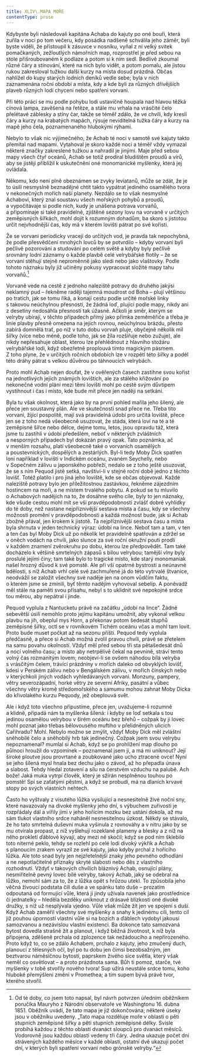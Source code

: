 ```yaml
---
title: XLIV\.MAPA MOŘE
contentType: prose
---
```


  

Kdybyste byli následovali kapitána Achaba do kajuty po oné bouři, která zuřila v noci po tom večeru, kdy posádka nadšeně schválila jeho záměr, byli byste viděli, že přistoupil k zásuvce v nosníku, vyňal z ní velký svitek pomačkaných, zežloutlých námořních map, rozprostřel je před sebou na stole přišroubovaném k podlaze a potom si k nim sedl. Bedlivě zkoumal různé čáry a stínování, které na nich bylo vidět, a potom pomalu, ale jistou rukou zakresloval tužkou další kurzy na místa dosud prázdná. Občas nahlížel do kupy starých lodních deníků vedle sebe; byla v nich zaznamenána roční období a místa, kdy a kde byli za různých dřívějších plaveb různých lodí chyceni nebo spatřeni vorvani.

Při této práci se mu podle pohybu lodi ustavičně houpala nad hlavou těžká cínová lampa, zavěšená na řetěze, a stále mu vrhala na vrásčité čelo přelétavé záblesky a stíny čar, takže se téměř zdálo, že ve chvíli, kdy kreslí čáry a kurzy na krabatých mapách, rýsuje neviditelná tužka čáry a kurzy na mapě jeho čela, poznamenaného hlubokými rýhami.

Nebylo to však nic výjimečného, že Achab té noci v samotě své kajuty takto přemítal nad mapami. Vytahoval je skoro každé noci a téměř vždy vymazal některé značky zakreslené tužkou a nahradil je jinými. Maje před sebou mapy všech čtyř oceánů, Achab se totiž prodíral bludištěm proudů a vírů, aby se jistěji přiblížil k uskutečnění oné monomanické myšlenky, která jej ovládala.

Někomu, kdo není plně obeznámen se zvyky leviatanů, může se zdát, že je to úsilí nesmyslně beznadějné chtít takto vypátrat jediného osamělého tvora v nekonečných mořích naší planety. Nezdálo se to však nesmyslné Achabovi, který znal soustavu všech mořských pohybů a proudů, a vypočítávaje si podle nich, kudy je unášena potrava vorvaňů, a připomínaje si také pravidelné, zjištěné sezony lovu na vorvaně v určitých zeměpisných šířkách, mohl dojít k rozumným dohadům, ba skoro s jistotou určit nejvhodnější čas, kdy má v kterém lovišti pátrat po své kořisti.

Že se vorvani periodicky vracejí do určitých vod, je pravda tak nepochybná, že podle přesvědčení mnohých lovců by se potvrdilo – kdyby vorvani byli pečlivě pozorováni a studováni po celém světě a kdyby byly pečlivě srovnány lodní záznamy o každé plavbě celé velrybářské flotily – že se vorvani stěhují stejně neproměnně jako sledi nebo jako vlaštovky. Podle tohoto náznaku byly již učiněny pokusy vypracovat složité mapy tahu vorvaňů.[^6]

Vorvaně vede na cestě z jednoho naleziště potravy do druhého jakýsi neklamný pud – řekněme raději tajemná moudrost od Boha – plují většinou po tratích, jak se tomu říká, a konají cestu podle určité mořské linky s takovou neúchylnou přesností, že žádná loď, plující podle mapy, nikdy ani z desetiny nedosáhla přesnosti tak úžasné. Ačkoli je směr, kterým se velryby ubírají, v těchto případech přímý jako přímka zeměměřiče a třeba je linie plavby přesně omezena na jejich rovnou, neúchylnou brázdu, přesto zabírá domnělá trať, po níž v tuto dobu vorvaň pluje, obyčejně několik mil šířky (více nebo méně, podle toho, jak se žíla rozšiřuje nebo zužuje), ale nikdy nepřesahuje oblast, kterou lze přehlédnout z hlavního stožáru velrybářské lodi, když obezřetně proplouvá tímto magickým pásmem. Z toho plyne, že v určitých ročních obdobích lze v rozpětí této šířky a podél této dráhy pátrat s velkou důvěrou po táhnoucích velrybách.

Proto mohl Achab nejen doufat, že v ověřených časech zastihne svou kořist na jednotlivých jejích známých lovištích, ale za stálého křižování po nekonečné vodní pláni mezi těmi lovišti mohl po cestě svým důvtipem vystihnout i čas i místo, kde bude mít přece jen naději na setkání.

Byla tu však okolnost, která jako by na první pohled mařila jeho šílený, ale přece jen soustavný plán. Ale ve skutečnosti snad přece ne. Třeba tito vorvani, žijící pospolitě, mají svá pravidelná údobí pro určitá loviště, přece jen se z toho nedá všeobecně usuzovat, že stáda, která loví na té a té zeměpisné šířce nebo délce, dejme tomu, letos, jsou opravdu táž, která jsme tu zastihli v údobí předešlém, neboť v některých zvláštních a nesporných případech byl dokázán pravý opak. Tato poznámka, ač v menším rozsahu, platí všeobecně také o vorvaních osamělých a poustevnických, dospělých a zestárlých. Byl-li tedy Moby Dick spatřen loni například v lovišti v Indickém oceánu, zvaném Seychelly, nebo v Sopečném zálivu u japonského pobřeží, nedalo se z toho ještě usuzovat, že se s ním Pequod jistě setká, navštíví-li v stejné roční době jedno z těchto lovišť. Totéž platilo i pro jiná jeho loviště, kde se občas objevoval. Každé naleziště potravy bylo jen příležitostnou zastávkou, řekněme zájezdním hostincem na moři, a ne místem trvalého pobytu. A pokud se tu mluvilo o Achabových nadějích na to, že dosáhne svého cíle, byly to jen náznaky, kde všude cestou mohl mít se vší pravděpodobností zvlášť dobré vyhlídky do té doby, než nastane nejpříznivější sestava místa a času, kdy se všechny možnosti promění v pravděpodobnosti a každá možnost bude, jak si Achab zbožně přával, jen krokem k jistotě. Ta nejpříznivější sestava času a místa byla shrnuta v jeden technický výraz: údobí na lince. Neboť tam a tam, v ten a ten čas byl Moby Dick už po několik let pravidelně spatřován a zdržel se v oněch vodách na chvíli, jako slunce za své roční okružní pouti prodlí v každém znamení zvěrokruhu po dobu, kterou lze předpovědět. Tam také docházelo k většině smrtelných zápasů s bílou velrybou; tamější vlny byly proslulé jejími činy; tam také bylo to tragické místo, kde starý monomaniak našel hrozný důvod k své pomstě. Ale při vší opatrné bystrosti a neúnavné bdělosti, s níž Achab vrhl celé své zachmuřené já do této vytrvalé štvanice, neodvážil se založit všechny své naděje jen na onom vůdčím faktu, o kterém jsme se zmínili, byť těmto nadějím vyhovoval sebelíp. A poněvadž měl stále na paměti svou přísahu, nebyl s to uklidnit své nepokojné srdce tou měrou, aby nepátral i jinde.

Pequod vyplula z Nantucketu právě na začátku „údobí na lince“. Žádné sebevětší úsilí nemohlo proto jejímu kapitánu umožnit, aby vykonal velkou plavbu na jih, obeplul mys Horn, a překonav potom šedesát stupňů zeměpisné šířky, octl se v rovníkovém Tichém oceánu včas a mohl tam lovit. Proto bude muset počkat až na sezonu příští. Pequod tedy vyplula předčasně, a přece si Achab možná zvolil pravou chvíli, právě se zřetelem na samu povahu okolností. Vždyť měl před sebou tři sta pětašedesát dnů a nocí volného času; a místo aby netrpělivě čekal na pevnině, stráví tento volný čas rozmanitým lovem; neobjeví-li se ovšem náhodou bílá velryba s vrásčitým čelem, trávící prázdniny v mořích daleko od obvyklých lovišť, kdesi v Perském zálivu nebo v Bengálském zálivu, v mořích čínských nebo v kterýchkoli jiných vodách vyhledávaných vorvani. Monzuny, pampery, větry severozápadní, horké větry ze severní Afriky, pasátní a vůbec všechny větry kromě středomořského a samumu mohou zahnat Moby Dicka do křivolakého kurzu Pequody, jež obeplouvá svět.

Ale i když toto všechno připustíme, přece jen, uvažujeme-li rozumně a klidně, připadá nám ta myšlenka šílená: i kdyby se loď setkala s tou jedinou osamělou velrybou v širém oceánu bez břehů – cožpak by ji lovec mohl poznat jako třebas bělovousého muftiho v přelidněných ulicích Cařihradu? Mohl. Nebylo možno se zmýlit, vždyť Moby Dick měl zvláštní sněhobílé čelo a sněhobílý hrb tak jedinečný. Cožpak jsem svou velrybu nepoznamenal? mumlal si Achab, když se po prohlížení map dlouho po půlnoci hroužil do vzpomínek – poznamenal jsem ji, a má mi uniknout? Její široké ploutve jsou provrtané a zoubkované jako ucho ztracené ovce! Nyní se jeho šílená mysl hnala bez dechu jako o závod, až ho přepadla únava a slabost. Tehdy hledal zotavení a sílu na čerstvém vzduchu na palubě. Ach bože! Jaká muka vytrpí člověk, který je sžírán nesplněnou touhou po pomstě! Spí se zaťatými pěstmi, a když se probudí, má na dlaních krvavé stopy po svých vlastních nehtech.

Často ho vyštvaly z visutého lůžka vysilující a nesnesitelně živé noční sny, které navazovaly na divoké myšlenky jeho dní, s výbuchem zuřivosti je rozpřádaly dál a vířily jimi v jeho hořícím mozku bez ustání dokola, až mu sám tlukot vlastního srdce naháněl nesnesitelnou úzkost. Někdy se stávalo, že ho tato smrtelná duševní muka vyšinula z rovnováhy a v nitru jako by se mu otvírala propast, z níž vyšlehují rozeklané plameny a blesky a z níž na něho prokletí ďáblové kývají, aby mezi ně skočil; když se pod ním šklebilo toto niterné peklo, tehdy se rozlehl po celé lodi divoký výkřik a Achab s planoucím zrakem vyrazil ze své kajuty, jako kdyby prchal z hořícího lůžka. Ale toto snad byly jen nejzřetelnější znaky jeho pevného odhodlání a ne nepotlačitelné příznaky skryté slabosti nebo děs z vlastního rozhodnutí. Vždyť v takových chvílích bláznivý Achab, osnující plány, nesmiřitelně pevný lovec bílé velryby, takový Achab, jaký se odebral na lůžko, nemohl sám za to, že z lůžka opět s hrůzou utekl. To způsobila jeho věčná živoucí podstata čili duše a ve spánku tato duše – prozatím odpoutaná od formující vůle, která jí jindy užívala navenek jako prostřednice či jednatelky – hleděla bezděky uniknout z drásavé blízkosti oné divoké družky, s níž už nesplývala vjedno. Vůle však může žít jen ve spojení s duší. Když Achab zaměřil všechny své myšlenky a snahy k jedinému cíli, tento cíl již pouhou úporností vlastní vůle si na bozích a ďáblech vydobyl jakousi samozvanou a nezávislou vlastní existenci. Ba dokonce tato samozvaná bytost dovedla strašně žít a planout, i když běžná životnost, k níž byla připojena, zděšeně prchala od zplozence tak nežádoucího a nepřirozeného. Proto když to, co se zdálo Achabem, prchalo z kajuty, jeho zmučený duch, planoucí z tělesných očí, byl po tu dobu jen čímsi bezobsažným, jen beztvarou náměsíčnou bytostí, paprskem živého sice světla, který však neměl co osvětlovat – a proto prázdnota sama. Bůh ti pomoz, starče, tvé myšlenky v tobě stvořily nového tvora! Sup užírá neustále srdce tomu, koho hluboké přemýšlení změní v Promethea; a tím supem bývá právě tvor, kterého stvořil.

[^6]: Od té doby, co jsem toto napsal, byl návrh potvrzen úředním oběžníkem poručíka Mauryho z Národní observatoře ve Washingtonu 16. dubna 1851. Oběžník uvádí, že tato mapa je již dokončována; některé úseky jsou v oběžníku uvedeny. „Tato mapa rozděluje moře v oblasti o pěti stupních zeměpisné šířky a pěti stupních zeměpisné délky. Svisle probíhá každou z těchto oblastí dvanáct sloupců pro dvanáct měsíců. Vodorovně jsou každou oblastí vedeny tři čáry. Jedna ukazuje počet dní strávených každého měsíce v každé oblasti, ostatní dvě ukazují počet dní, v kterých byli spatřeni vorvani nebo grónské velryby.“
